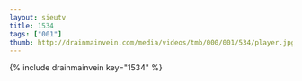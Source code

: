 ```yaml
--- 
layout: sieutv
title: 1534
tags: ["001"]
thumb: http://drainmainvein.com/media/videos/tmb/000/001/534/player.jpg
---
```

{% include drainmainvein key="1534" %} 
